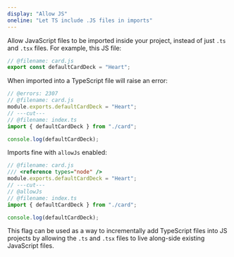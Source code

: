 ```yaml
---
display: "Allow JS"
oneline: "Let TS include .JS files in imports"
---
```


Allow JavaScript files to be imported inside your project, instead of just `.ts` and `.tsx` files. For example, this JS file:

```js twoslasher
// @filename: card.js
export const defaultCardDeck = "Heart";
```

When imported into a TypeScript file will raise an error:

```ts twoslasher
// @errors: 2307
// @filename: card.js
module.exports.defaultCardDeck = "Heart";
// ---cut---
// @filename: index.ts
import { defaultCardDeck } from "./card";

console.log(defaultCardDeck);
```

Imports fine with `allowJs` enabled:

```ts twoslasher
// @filename: card.js
/// <reference types="node" />
module.exports.defaultCardDeck = "Heart";
// ---cut---
// @allowJs
// @filename: index.ts
import { defaultCardDeck } from "./card";

console.log(defaultCardDeck);
```

This flag can be used as a way to incrementally add TypeScript files into JS projects by allowing the `.ts` and `.tsx` files to live along-side existing JavaScript files.
